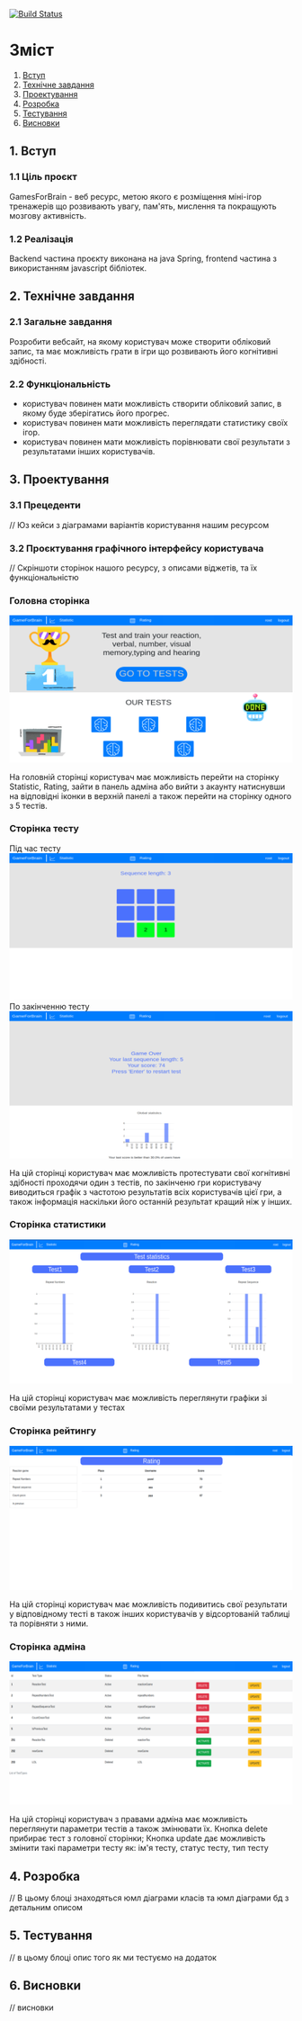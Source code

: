 [![Build Status](https://travis-ci.com/nas156/GamesForBrain.svg?branch=master)](https://travis-ci.com/nas156/GamesForBrain)

# Зміст

1. [Вступ](#introduction)
2. [Технічне завдання](#techtask)
3. [Проектування](#design)
4. [Розробка](#development)
5. [Тестування](#test)
6. [Висновки](#conclusion)


##  1. Вступ <a name="introduction"></a>
### 1.1 Ціль проєкт

GamesForBrain - веб ресурс, метою якого є розміщення міні-ігор тренажерів що 
розвивають увагу, пам'ять, мислення та покращують мозгову активність.

### 1.2 Реалізація

Backend частина проєкту виконана на java Spring, frontend частина з використанням
javascript бібліотек.



## 2. Технічне завдання <a name="techtask"></a>

### 2.1 Загальне завдання

Розробити вебсайт, на якому користувач може створити обліковий запис, та має 
можливість грати в ігри що розвивають його когнітивні здібності.

### 2.2 Функціональність

 - користувач повинен мати можливість створити обліковий запис, в якому буде зберігатись
 його прогрес.
 - користувач повинен мати можливість переглядати статистику своїх ігор.
 - користувач повинен мати можливість порівнювати свої результати з результатами інших 
 користувачів.

## 3. Проектування  <a name="design"></a>

### 3.1 Прецеденти

// Юз кейси з діаграмами варіантів користування нашим ресурсом

### 3.2 Проєктування графічного інтерфейсу користувача

// Скріншоти сторінок нашого ресурсу, з описами віджетів, та їх функціональністю

### Головна сторінка

![](img/main_page.png)

На головній сторінці користувач має можливість перейти на сторінку Statistic, Rating, 
зайти в панель адміна або вийти з акаунту натиснувши на відповідні іконки в верхній панелі а також 
перейти на сторінку одного з 5 тестів.

### Сторінка тесту

Під час тесту
![](img/active_game.png) 
По закінченню тесту
![](img/game_over.png)

На цій сторінці користувач має можливість протестувати свої когнітивні здібності
проходячи один з тестів, по закінченю гри користувачу виводиться графік з частотою результатів всіх
користувачів цієї гри, а також інформація наскільки його останній результат кращий ніж у інших.

### Сторінка статистики
![](img/stats.png)

На цій сторінці користувач має можливість переглянути графіки зі своїми результатами у тестах

### Сторінка рейтингу
![](img/rating.png)

На цій сторінці користувач має можливість подивитись свої
результати у відповідному тесті в також інших користувачів у відсортованій таблиці
та порівняти з ними.

### Сторінка адміна
![](img/admin_games.png)

На цій сторінці користувач з правами адміна має можливість 
переглянути параметри тестів а також змінювати їх.
Кнопка delete прибирає тест з головної сторінки;
Кнопка update дає можливість змінити такі параметри тесту як:
ім'я тесту, статус тесту, тип тесту


## 4. Розробка  <a name="development"></a>
 
 // В цьому блоці знаходяться юмл діаграми класів та юмл діаграми бд
 з детальним описом
 
## 5. Тестування  <a name="test"></a> 

// в цьому блоці опис того як ми тестуємо на додаток

## 6. Висновки  <a name="conclusion"></a> 

// висновки
